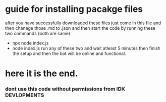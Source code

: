 # guide for installing pacakge files
after you have successfully downloaded these files just come in this file and then chanage those .md to .json and then start the code by running these two commands (both are same)
- npx node index.js
- node index.js
run any of these two and wait atleast 5 minutes then finish the setup and then the bot will be online and functional.
# here it is the end.
### dont use this code without permissions from IDK DEVLOPMENTS 
